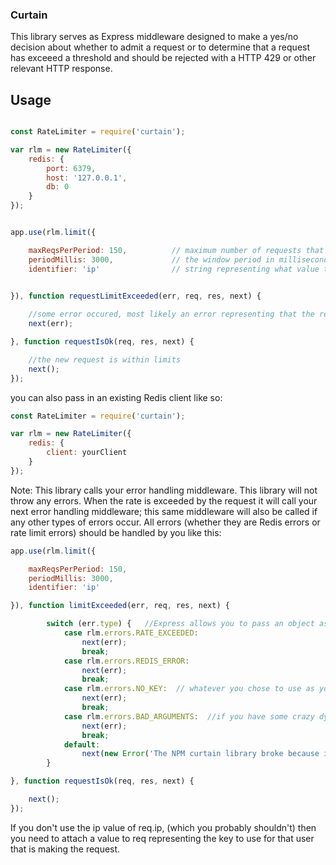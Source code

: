 

### Curtain

This library serves as Express middleware designed to make a yes/no decision about whether to admit a request or to determine that
a request has exceeed a threshold and should be rejected with a HTTP 429 or other relevant HTTP response.

## Usage


```javascript

const RateLimiter = require('curtain');

var rlm = new RateLimiter({
    redis: {
        port: 6379,
        host: '127.0.0.1',
        db: 0
    }
});


app.use(rlm.limit({

    maxReqsPerPeriod: 150,          // maximum number of requests that are allowed to occur during a window
    periodMillis: 3000,             // the window period in milliseconds
    identifier: 'ip'                // string representing what value to read off the req object
    

}), function requestLimitExceeded(err, req, res, next) {

    //some error occured, most likely an error representing that the request rate was exceeded by the latest request
    next(err);

}, function requestIsOk(req, res, next) {

    //the new request is within limits
    next();
});

```


you can also pass in an existing Redis client like so:


```javascript
const RateLimiter = require('curtain');

var rlm = new RateLimiter({
    redis: {
        client: yourClient 
    }
});
```

Note: This library calls your error handling middleware. This library will not throw any errors. When the rate is exceeded by the request 
it will call your next error handling middleware; this same middleware will also be called if any other types of errors occur. 
All errors (whether they are Redis errors or rate limit errors) should be handled by you like this:

```javascript
app.use(rlm.limit({

    maxReqsPerPeriod: 150,
    periodMillis: 3000,
    identifier: 'ip'

}), function limitExceeded(err, req, res, next) {

        switch (err.type) {   //Express allows you to pass an object as first argument, not always an instanceof Error
            case rlm.errors.RATE_EXCEEDED:
                next(err);
                break;
            case rlm.errors.REDIS_ERROR:
                next(err);
                break;
            case rlm.errors.NO_KEY:  // whatever you chose to use as your request unique identifier, there was a problem finding it on the request stream object
                next(err);
                break;
            case rlm.errors.BAD_ARGUMENTS:  //if you have some crazy dynamicism in your project, then it's possible that you could pass bad args at runtime
                next(err);
                break;
            default:
                next(new Error('The NPM curtain library broke because it sent an unexpected error, what a POS'))
        }

}, function requestIsOk(req, res, next) {

    next();
});
```


If you don't use the ip value of req.ip, (which you probably shouldn't) then you need to attach a value to req representing 
the key to use for that user that is making the request.